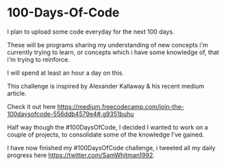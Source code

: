 # 100-Days-Of-Code

I plan to upload some code everyday for the next 100 days.

These will be programs sharing my understanding of new concepts i'm currently trying to learn, or concepts which i have some knowledge of, that i'm trying to reinforce.

I will spend at least an hour a day on this.

This challenge is inspired by Alexander Kallaway & his recent medium article.

Check it out here  https://medium.freecodecamp.com/join-the-100daysofcode-556ddb4579e4#.g9351buhu

Half way though the #100DaysOfCode, I decided I wanted to work on a couple of projects, to consolidate some of the knowledge I’ve gained.

I have now finished my #100DaysOfCode challenge, i tweeted all my daily progress here https://twitter.com/SamWhitman1992.

